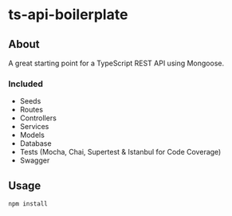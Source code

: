 # ts-api-boilerplate

## About

A great starting point for a TypeScript REST API using Mongoose.

### Included

* Seeds
* Routes
* Controllers
* Services
* Models
* Database
* Tests (Mocha, Chai, Supertest & Istanbul for Code Coverage)
* Swagger

## Usage

```
npm install
```
